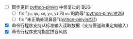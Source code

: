 
* [ ] 同步更新 [python-pinyin][1] 中修复过的 BUG
  * [ ] fix "``ju``, ``qu``, ``xu``, ``yu``, ``yi`` 和 ``wu`` 的韵母"([python-pinyin#26][2])
  * [ ] fix "未正确处理鼻音"([python-pinyin#31](2))
* [x] 命令行程序支持从标准输入读取数据（支持管道和重定向输入）
* [x] 命令行程序支持指定拼音风格

[1]: https://github.com/mozillazg/python-pinyin
[2]: https://github.com/mozillazg/python-pinyin/pull/26
[3]: https://github.com/mozillazg/python-pinyin/issues/31
